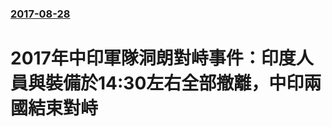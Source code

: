 ### [2017-08-28](/news/2017/08/28/index.md)

##### 
#  2017年中印軍隊洞朗對峙事件：印度人員與裝備於14:30左右全部撤離，中印兩國結束對峙




